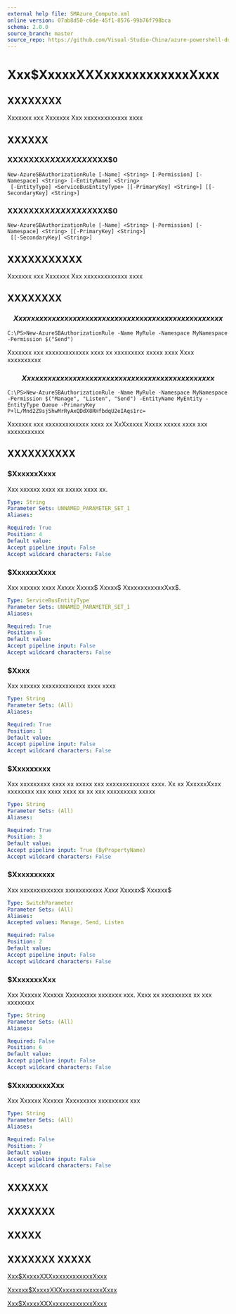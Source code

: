 ```yaml
---
external help file: SMAzure_Compute.xml
online version: 07ab8d50-c6de-45f1-8576-99b76f798bca
schema: 2.0.0
source_branch: master
source_repo: https://github.com/Visual-Studio-China/azure-powershell-docs-int
---
```


# Xxx$XxxxxXXXxxxxxxxxxxxxXxxx
## XXXXXXXX
Xxxxxxx xxx Xxxxxxx Xxx xxxxxxxxxxxxx xxxx

## XXXXXX

### XXXXXXX$XXXXXXXXX$XXX$0
```
New-AzureSBAuthorizationRule [-Name] <String> [-Permission] [-Namespace] <String> [-EntityName] <String>
 [-EntityType] <ServiceBusEntityType> [[-PrimaryKey] <String>] [[-SecondaryKey] <String>]
```

### XXXXXXX$XXXXXXXXX$XXX$0
```
New-AzureSBAuthorizationRule [-Name] <String> [-Permission] [-Namespace] <String> [[-PrimaryKey] <String>]
 [[-SecondaryKey] <String>]
```

## XXXXXXXXXXX
Xxxxxxx xxx Xxxxxxx Xxx xxxxxxxxxxxxx xxxx

## XXXXXXXX

### $$$$$$$$$$$$$$ Xxxxxxx xxx xxxxxxxxxxxxx xxxx xxxx xxxxxxxxx xxxxxxx xxx $$$$$$$$$$$$$$
```
C:\PS>New-AzureSBAuthorizationRule -Name MyRule -Namespace MyNamespace -Permission $("Send")
```

Xxxxxxx xxx xxxxxxxxxxxxx xxxx xx xxxxxxxxx xxxxx xxxx Xxxx xxxxxxxxxx

### $$$$$$$$$$$$$$ Xxxxxxx xxx xxxxxxxxxxxxx xxxx xxxxxxxxx xxxxxxx xxx $$$$$$$$$$$$$$
```
C:\PS>New-AzureSBAuthorizationRule -Name MyRule -Namespace MyNamespace -Permission $("Manage", "Listen", "Send") -EntityName MyEntity -EntityType Queue -PrimaryKey P+lL/Mnd2Z9sj5hwMrRyAxQDdX8RHfbdqU2eIAqs1rc=
```

Xxxxxxx xxx xxxxxxxxxxxxx xxxx xx XxXxxxxx Xxxxx xxxxx xxxx xxx xxxxxxxxxxx

## XXXXXXXXXX

### $XxxxxxXxxx
Xxx xxxxxx xxxx xx xxxxx xxxx xx.

```yaml
Type: String
Parameter Sets: UNNAMED_PARAMETER_SET_1
Aliases: 

Required: True
Position: 4
Default value: 
Accept pipeline input: False
Accept wildcard characters: False
```

### $XxxxxxXxxx
Xxx xxxxxx xxxx $Xxxxx$ Xxxxx$ Xxxxx$ XxxxxxxxxxxxXxx$.

```yaml
Type: ServiceBusEntityType
Parameter Sets: UNNAMED_PARAMETER_SET_1
Aliases: 

Required: True
Position: 5
Default value: 
Accept pipeline input: False
Accept wildcard characters: False
```

### $Xxxx
Xxx xxxxxx xxxxxxxxxxxxx xxxx xxxx

```yaml
Type: String
Parameter Sets: (All)
Aliases: 

Required: True
Position: 1
Default value: 
Accept pipeline input: False
Accept wildcard characters: False
```

### $Xxxxxxxxx
Xxx xxxxxxxxx xxxx xx xxxxx xxx xxxxxxxxxxxxx xxxx.
Xx xx XxxxxxXxxx xxxxxxxx xxx xxxx xxxx xx xx xxx xxxxxxxxx xxxxx

```yaml
Type: String
Parameter Sets: (All)
Aliases: 

Required: True
Position: 3
Default value: 
Accept pipeline input: True (ByPropertyName)
Accept wildcard characters: False
```

### $Xxxxxxxxxx
Xxx xxxxxxxxxxxxx xxxxxxxxxxx $Xxxx$ Xxxxxx$ Xxxxxx$

```yaml
Type: SwitchParameter
Parameter Sets: (All)
Aliases: 
Accepted values: Manage, Send, Listen

Required: False
Position: 2
Default value: 
Accept pipeline input: False
Accept wildcard characters: False
```

### $XxxxxxxXxx
Xxx Xxxxxx Xxxxxx Xxxxxxxxx xxxxxxx xxx.
Xxxx xx xxxxxxxxx xx xxx xxxxxxxx

```yaml
Type: String
Parameter Sets: (All)
Aliases: 

Required: False
Position: 6
Default value: 
Accept pipeline input: False
Accept wildcard characters: False
```

### $XxxxxxxxxXxx
Xxx Xxxxxx Xxxxxx Xxxxxxxxx xxxxxxxxx xxx

```yaml
Type: String
Parameter Sets: (All)
Aliases: 

Required: False
Position: 7
Default value: 
Accept pipeline input: False
Accept wildcard characters: False
```

## XXXXXX

## XXXXXXX

## XXXXX

## XXXXXXX XXXXX

[Xxx$XxxxxXXXxxxxxxxxxxxxXxxx](07ab8d50-c6de-45f1-8576-99b76f798bca)

[Xxxxxx$XxxxxXXXxxxxxxxxxxxxXxxx](7d4951b1-15ff-4fa4-9122-36538eee9cbe)

[Xxx$XxxxxXXXxxxxxxxxxxxxXxxx](c199f0d5-8f84-4106-ac4b-afc2192d1218)


